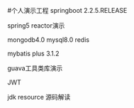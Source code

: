 #个人演示工程
springboot 2.2.5.RELEASE

spring5 reactor演示

mongodb4.0 mysql8.0 redis

mybatis plus 3.1.2

guava工具类库演示

JWT

jdk resource 源码解读
